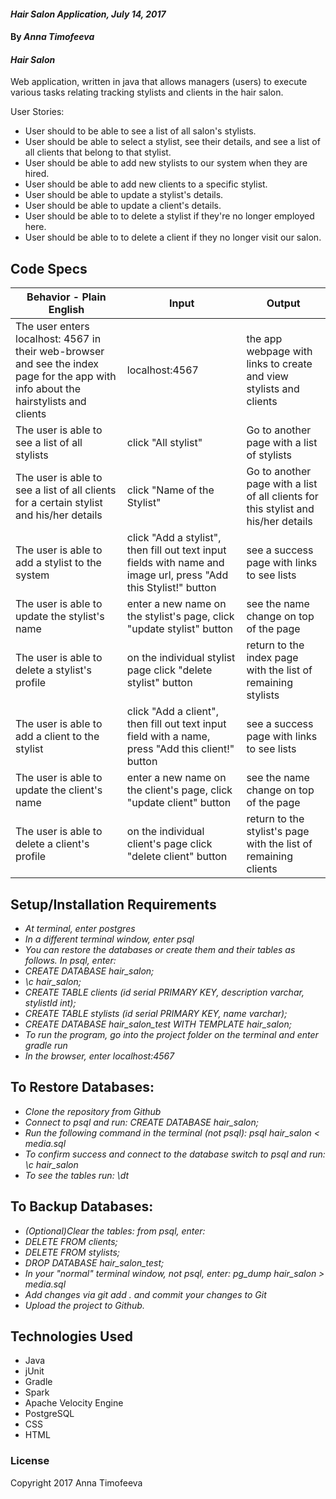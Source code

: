 #### _Hair Salon Application, July 14, 2017_

#### By _**Anna Timofeeva**_

#### _Hair Salon_

Web application, written in java that allows managers (users) to execute various tasks relating tracking stylists and clients in the hair salon.

User Stories:

* User should to be able to see a list of all salon's stylists.
* User should be able to select a stylist, see their details, and see a list of all clients that belong to that stylist.
* User should be able to add new stylists to our system when they are hired.
* User should be able to add new clients to a specific stylist.
* User should be able to update a stylist's details.
* User should be able to update a client's details.
* User should be able to to delete a stylist if they're no longer employed here.
* User should be able to to delete a client if they no longer visit our salon.


## Code Specs

|Behavior - Plain English|Input|Output|
|---|---|---|
|The user enters localhost: 4567 in their web-browser and see the index page for the app with info about the hairstylists and clients|localhost:4567|the app webpage with links to create and view stylists and clients|
|The user is able to see a list of all stylists|click "All stylist"|Go to another page with a list of stylists|
|The user is able to see a list of all clients for a certain stylist and his/her details|click "Name of the Stylist"|Go to another page with a list of all clients for this stylist and his/her details|
|The user is able to add a stylist to the system|click "Add a stylist", then fill out text input fields with name and image url, press "Add this Stylist!" button|see a success page with links to see lists|
|The user is able to update the stylist's name|enter a new name on the stylist's page, click "update stylist" button|see the name change on top of the page|
|The user is able to delete a stylist's profile|on the individual stylist page  click "delete stylist" button|return to the index page with the list of remaining stylists|
|The user is able to add a client to the stylist|click "Add a client", then fill out text input field with a name, press "Add this client!" button|see a success page with links to see lists|
|The user is able to update the client's name|enter a new name on the client's page, click "update client" button|see the name change on top of the page|
|The user is able to delete a client's profile|on the individual client's page  click "delete client" button|return to the stylist's page with the list of remaining clients|


## Setup/Installation Requirements

* _At terminal, enter postgres_
* _In a different terminal window, enter psql_
* _You can restore the databases or create them and their tables as follows. In psql, enter:_
* _CREATE DATABASE hair_salon;_
* _\c hair_salon;_
* _CREATE TABLE clients (id serial PRIMARY KEY, description varchar, stylistId int);_
* _CREATE TABLE stylists (id serial PRIMARY KEY, name varchar);_
* _CREATE DATABASE hair_salon_test WITH TEMPLATE hair_salon;_
* _To run the program, go into the project folder on the terminal and enter gradle run_
* _In the browser, enter localhost:4567_

## To Restore Databases:
* _Clone the repository from Github_
* _Connect to psql and run: CREATE DATABASE hair_salon;_
* _Run the following command in the terminal (not psql): psql hair_salon < media.sql_
* _To confirm success and connect to the database switch to psql and run:  \c hair_salon_
* _To see the tables run: \dt_

## To Backup Databases:
* _(Optional)Clear the tables:  from psql, enter:_
* _DELETE FROM clients;_
* _DELETE FROM stylists;_
* _DROP DATABASE hair_salon_test;_
* _In your "normal" terminal window, not psql, enter: pg_dump hair_salon > media.sql_
* _Add changes via git add . and commit your changes to Git_
* _Upload the project to Github._


## Technologies Used

* Java
* jUnit
* Gradle
* Spark
* Apache Velocity Engine
* PostgreSQL
* CSS
* HTML



### License
Copyright 2017 Anna Timofeeva  
